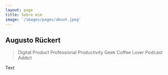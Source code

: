 ```yaml
---
layout: page
title: Sobre mim
image: '/images/pages/about.jpeg'
---
```


## Augusto Rückert

> Digital Product Professional
> Productivity Geek
> Coffee Lover
> Podcast Addict

Text
